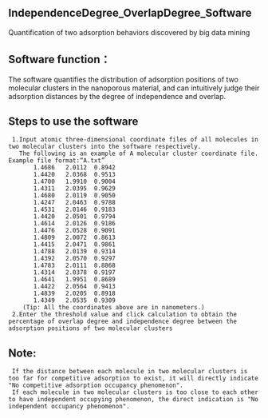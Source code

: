 ## IndependenceDegree_OverlapDegree_Software
   Quantification of two adsorption behaviors discovered by big data mining
## Software function：
   The software quantifies the distribution of adsorption positions of two molecular clusters in the nanoporous material, and can intuitively judge their adsorption distances by the degree of independence and overlap.
## Steps to use the software
     1.Input atomic three-dimensional coordinate files of all molecules in two molecular clusters into the software respectively.
       The following is an example of A molecular cluster coordinate file. Example file format:“A.txt”
           1.4686	2.0112	0.8942
           1.4420	2.0368	0.9513
           1.4700	1.9910	0.9004
           1.4311	2.0395	0.9629
           1.4680	2.0119	0.9050
           1.4247	2.0463	0.9788
           1.4531	2.0146	0.9183
           1.4420	2.0501	0.9794
           1.4614	2.0126	0.9186
           1.4476	2.0528	0.9091
           1.4809	2.0072	0.8613
           1.4415	2.0471	0.9861
           1.4788	2.0139	0.9314
           1.4392	2.0570	0.9297
           1.4783	2.0111	0.8868
           1.4314	2.0378	0.9197
           1.4641	1.9951	0.8689
           1.4422	2.0564	0.9413
           1.4839	2.0205	0.8918
           1.4349	2.0535	0.9309
        (Tip: All the coordinates above are in nanometers.)
     2.Enter the threshold value and click calculation to obtain the percentage of overlap degree and independence degree between the adsorption positions of two molecular clusters
## Note: 
     If the distance between each molecule in two molecular clusters is too far for competitive adsorption to exist, it will directly indicate "No competitive adsorption occupancy phenomenon".
     If each molecule in two molecular clusters is too close to each other to have independent occupying phenomenon, the direct indication is "No independent occupancy phenomenon".
